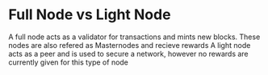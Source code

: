 Full Node vs Light Node
=======================

A full node acts as a validator for transactions and mints new blocks.
These nodes are also refered as Masternodes and recieve rewards A light
node acts as a peer and is used to secure a network, however no rewards
are currently given for this type of node
